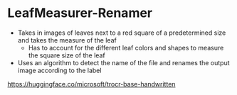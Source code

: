 # LeafMeasurer-Renamer
- Takes in images of leaves next to a red square of a predetermined size and takes the measure of the leaf
  - Has to account for the different leaf colors and shapes to measure the square size of the leaf
- Uses an algorithm to detect the name of the file and renames the output image according to the label 



https://huggingface.co/microsoft/trocr-base-handwritten